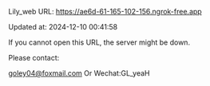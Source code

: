 Lily_web URL: https://ae6d-61-165-102-156.ngrok-free.app

Updated at: 2024-12-10 00:41:58

If you cannot open this URL, the server might be down.

Please contact: 

goley04@foxmail.com Or Wechat:GL_yeaH